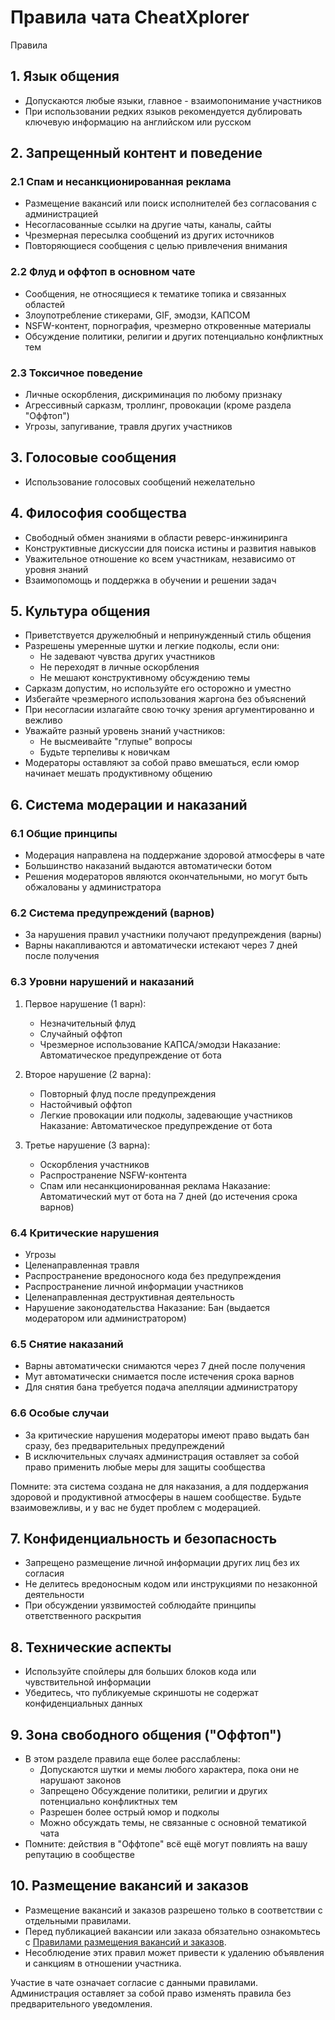 # Правила чата CheatXplorer

Правила 

## 1. Язык общения
- Допускаются любые языки, главное - взаимопонимание участников
- При использовании редких языков рекомендуется дублировать ключевую информацию на английском или русском

## 2. Запрещенный контент и поведение

### 2.1 Спам и несанкционированная реклама
- Размещение вакансий или поиск исполнителей без согласования с администрацией
- Несогласованные ссылки на другие чаты, каналы, сайты
- Чрезмерная пересылка сообщений из других источников
- Повторяющиеся сообщения с целью привлечения внимания

### 2.2 Флуд и оффтоп в основном чате
- Сообщения, не относящиеся к тематике топика и связанных областей
- Злоупотребление стикерами, GIF, эмодзи, КАПСОМ
- NSFW-контент, порнография, чрезмерно откровенные материалы
- Обсуждение политики, религии и других потенциально конфликтных тем

### 2.3 Токсичное поведение
- Личные оскорбления, дискриминация по любому признаку
- Агрессивный сарказм, троллинг, провокации (кроме раздела "Оффтоп")
- Угрозы, запугивание, травля других участников

## 3. Голосовые сообщения
- Использование голосовых сообщений нежелательно    

## 4. Философия сообщества
- Свободный обмен знаниями в области реверс-инжиниринга
- Конструктивные дискуссии для поиска истины и развития навыков
- Уважительное отношение ко всем участникам, независимо от уровня знаний
- Взаимопомощь и поддержка в обучении и решении задач

## 5. Культура общения
- Приветствуется дружелюбный и непринужденный стиль общения
- Разрешены умеренные шутки и легкие подколы, если они:
  - Не задевают чувства других участников
  - Не переходят в личные оскорбления
  - Не мешают конструктивному обсуждению темы
- Сарказм допустим, но используйте его осторожно и уместно
- Избегайте чрезмерного использования жаргона без объяснений
- При несогласии излагайте свою точку зрения аргументированно и вежливо
- Уважайте разный уровень знаний участников:
  - Не высмеивайте "глупые" вопросы
  - Будьте терпеливы к новичкам
- Модераторы оставляют за собой право вмешаться, если юмор начинает мешать продуктивному общению

## 6. Система модерации и наказаний

### 6.1 Общие принципы
- Модерация направлена на поддержание здоровой атмосферы в чате
- Большинство наказаний выдаются автоматически ботом
- Решения модераторов являются окончательными, но могут быть обжалованы у администратора

### 6.2 Система предупреждений (варнов)
- За нарушения правил участники получают предупреждения (варны)
- Варны накапливаются и автоматически истекают через 7 дней после получения

### 6.3 Уровни нарушений и наказаний
1. Первое нарушение (1 варн):
   - Незначительный флуд
   - Случайный оффтоп
   - Чрезмерное использование КАПСА/эмодзи
   Наказание: Автоматическое предупреждение от бота

2. Второе нарушение (2 варна):
   - Повторный флуд после предупреждения
   - Настойчивый оффтоп
   - Легкие провокации или подколы, задевающие участников
   Наказание: Автоматическое предупреждение от бота

3. Третье нарушение (3 варна):
   - Оскорбления участников
   - Распространение NSFW-контента
   - Спам или несанкционированная реклама
   Наказание: Автоматический мут от бота на 7 дней (до истечения срока варнов)

### 6.4 Критические нарушения
- Угрозы
- Целенаправленная травля
- Распространение вредоносного кода без предупреждения
- Распространение личной информации участников
- Целенаправленная деструктивная деятельность
- Нарушение законодательства
Наказание: Бан (выдается модератором или администратором)

### 6.5 Снятие наказаний
- Варны автоматически снимаются через 7 дней после получения
- Мут автоматически снимается после истечения срока варнов
- Для снятия бана требуется подача апелляции администратору

### 6.6 Особые случаи
- За критические нарушения модераторы имеют право выдать бан сразу, без предварительных предупреждений
- В исключительных случаях администрация оставляет за собой право применить любые меры для защиты сообщества

Помните: эта система создана не для наказания, а для поддержания здоровой и продуктивной атмосферы в нашем сообществе. Будьте взаимовежливы, и у вас не будет проблем с модерацией.

## 7. Конфиденциальность и безопасность
- Запрещено размещение личной информации других лиц без их согласия
- Не делитесь вредоносным кодом или инструкциями по незаконной деятельности
- При обсуждении уязвимостей соблюдайте принципы ответственного раскрытия

## 8. Технические аспекты
- Используйте спойлеры для больших блоков кода или чувствительной информации
- Убедитесь, что публикуемые скриншоты не содержат конфиденциальных данных

## 9. Зона свободного общения ("Оффтоп")
- В этом разделе правила еще более расслаблены:
  - Допускаются шутки и мемы любого характера, пока они не нарушают законов
  - Запрещено Обсуждение политики, религии и других потенциально конфликтных тем
  - Разрешен более острый юмор и подколы  
  - Можно обсуждать темы, не связанные с основной тематикой чата
- Помните: действия в "Оффтопе" всё ещё могут повлиять на вашу репутацию в сообществе

## 10. Размещение вакансий и заказов

- Размещение вакансий и заказов разрешено только в соответствии с отдельными правилами.
- Перед публикацией вакансии или заказа обязательно ознакомьтесь с [Правилами размещения вакансий и заказов](jobs.md).
- Несоблюдение этих правил может привести к удалению объявления и санкциям в отношении участника.

Участие в чате означает согласие с данными правилами. Администрация оставляет за собой право изменять правила без предварительного уведомления.
